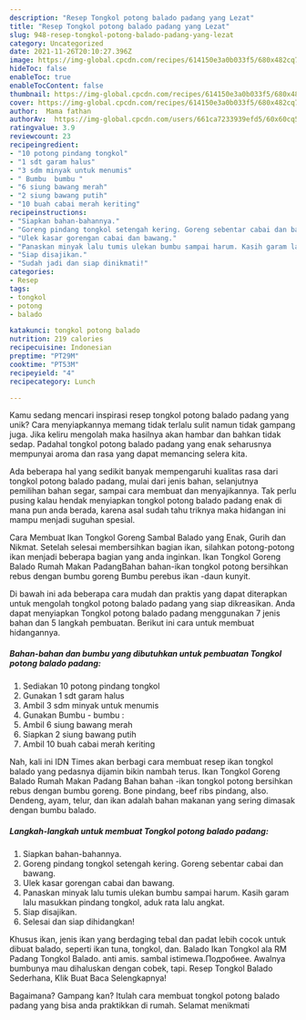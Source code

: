 ```yaml
---
description: "Resep Tongkol potong balado padang yang Lezat"
title: "Resep Tongkol potong balado padang yang Lezat"
slug: 948-resep-tongkol-potong-balado-padang-yang-lezat
category: Uncategorized
date: 2021-11-26T20:10:27.396Z
image: https://img-global.cpcdn.com/recipes/614150e3a0b033f5/680x482cq70/tongkol-potong-balado-padang-foto-resep-utama.jpg
hideToc: false
enableToc: true
enableTocContent: false
thumbnail: https://img-global.cpcdn.com/recipes/614150e3a0b033f5/680x482cq70/tongkol-potong-balado-padang-foto-resep-utama.jpg
cover: https://img-global.cpcdn.com/recipes/614150e3a0b033f5/680x482cq70/tongkol-potong-balado-padang-foto-resep-utama.jpg
author:  Mama fathan
authorAv:  https://img-global.cpcdn.com/users/661ca7233939efd5/60x60cq50/avatar.jpg
ratingvalue: 3.9
reviewcount: 23
recipeingredient:
- "10 potong pindang tongkol"
- "1 sdt garam halus"
- "3 sdm minyak untuk menumis"
- " Bumbu  bumbu "
- "6 siung bawang merah"
- "2 siung bawang putih"
- "10 buah cabai merah keriting"
recipeinstructions:
- "Siapkan bahan-bahannya."
- "Goreng pindang tongkol setengah kering. Goreng sebentar cabai dan bawang."
- "Ulek kasar gorengan cabai dan bawang."
- "Panaskan minyak lalu tumis ulekan bumbu sampai harum. Kasih garam lalu masukkan pindang tongkol, aduk rata lalu angkat."
- "Siap disajikan."
- "Sudah jadi dan siap dinikmati!"
categories:
- Resep
tags:
- tongkol
- potong
- balado

katakunci: tongkol potong balado 
nutrition: 219 calories
recipecuisine: Indonesian
preptime: "PT29M"
cooktime: "PT53M"
recipeyield: "4"
recipecategory: Lunch

---
```



Kamu sedang mencari inspirasi resep tongkol potong balado padang yang unik? Cara menyiapkannya memang tidak terlalu sulit namun tidak gampang juga. Jika keliru mengolah maka hasilnya akan hambar dan bahkan tidak sedap. Padahal tongkol potong balado padang yang enak seharusnya mempunyai aroma dan rasa yang dapat memancing selera kita.


Ada beberapa hal yang sedikit banyak mempengaruhi kualitas rasa dari tongkol potong balado padang, mulai dari jenis bahan, selanjutnya pemilihan bahan segar, sampai cara membuat dan menyajikannya. Tak perlu pusing kalau hendak menyiapkan tongkol potong balado padang enak di mana pun anda berada, karena asal sudah tahu triknya maka hidangan ini mampu menjadi suguhan spesial.

Cara Membuat Ikan Tongkol Goreng Sambal Balado yang Enak, Gurih dan Nikmat. Setelah selesai membersihkan bagian ikan, silahkan potong-potong ikan menjadi beberapa bagian yang anda inginkan. Ikan Tongkol Goreng Balado Rumah Makan PadangBahan bahan-ikan tongkol potong bersihkan rebus dengan bumbu goreng Bumbu perebus ikan -daun kunyit.


Di bawah ini ada beberapa cara mudah dan praktis yang dapat diterapkan untuk mengolah tongkol potong balado padang yang siap dikreasikan. Anda dapat menyiapkan Tongkol potong balado padang menggunakan 7 jenis bahan dan 5 langkah pembuatan. Berikut ini cara untuk membuat hidangannya.

<!--inarticleads1-->

##### Bahan-bahan dan bumbu yang dibutuhkan untuk pembuatan Tongkol potong balado padang:

1. Sediakan 10 potong pindang tongkol
1. Gunakan 1 sdt garam halus
1. Ambil 3 sdm minyak untuk menumis
1. Gunakan  Bumbu - bumbu :
1. Ambil 6 siung bawang merah
1. Siapkan 2 siung bawang putih
1. Ambil 10 buah cabai merah keriting


Nah, kali ini IDN Times akan berbagi cara membuat resep ikan tongkol balado yang pedasnya dijamin bikin nambah terus. Ikan Tongkol Goreng Balado Rumah Makan Padang Bahan bahan -ikan tongkol potong bersihkan rebus dengan bumbu goreng. Bone pindang, beef ribs pindang, also. Dendeng, ayam, telur, dan ikan adalah bahan makanan yang sering dimasak dengan bumbu balado. 

<!--inarticleads2-->

##### Langkah-langkah untuk membuat Tongkol potong balado padang:

1. Siapkan bahan-bahannya.
1. Goreng pindang tongkol setengah kering. Goreng sebentar cabai dan bawang.
1. Ulek kasar gorengan cabai dan bawang.
1. Panaskan minyak lalu tumis ulekan bumbu sampai harum. Kasih garam lalu masukkan pindang tongkol, aduk rata lalu angkat.
1. Siap disajikan.
1. Selesai dan siap dihidangkan!

Khusus ikan, jenis ikan yang berdaging tebal dan padat lebih cocok untuk dibuat balado, seperti ikan tuna, tongkol, dan. Balado Ikan Tongkol ala RM Padang Tongkol Balado. anti amis. sambal istimewa.Подробнее. Awalnya bumbunya mau dihaluskan dengan cobek, tapi. Resep Tongkol Balado Sederhana, Klik Buat Baca Selengkapnya! 

Bagaimana? Gampang kan? Itulah cara membuat tongkol potong balado padang yang bisa anda praktikkan di rumah. Selamat menikmati
